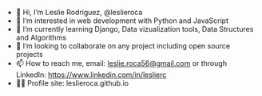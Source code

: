 - 👋 Hi, I’m Leslie Rodriguez, @leslieroca
- 👀 I’m interested in web development with Python and JavaScript
- 🌱 I’m currently learning Django, Data vizualization tools, Data Structures and Algorithms 
- 💞️ I’m looking to collaborate on any project including open source projects
- 📫 How to reach me, email: leslie.roca56@gmail.com or through LinkedIn: https://www.linkedin.com/in/leslierc
- 👩‍💻 Profile site: leslieroca.github.io
<!---
leslieroca/leslieroca is a ✨ special ✨ repository because its `README.md` (this file) appears on your GitHub profile.
You can click the Preview link to take a look at your changes.
--->

